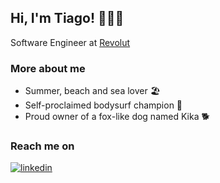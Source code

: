 ## Hi, I'm Tiago! 🧑🏻‍💻 

Software Engineer at [Revolut](https://www.revolut.com/)  

### More about me

- Summer, beach and sea lover 🏖️
- Self-proclaimed bodysurf champion 🌊
- Proud owner of a fox-like dog named Kika 🐕

### Reach me on

[![linkedin](https://img.shields.io/badge/-LinkedIn-blue?style=flat-square&logo=Linkedin&logoColor=white&link=https://www.linkedin.com/in/tiagomartinhos/)](https://www.linkedin.com/in/tiagofmartinho/)
